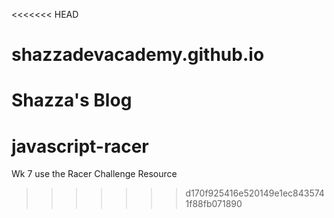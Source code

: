 <<<<<<< HEAD
# shazzadevacademy.github.io
Shazza's Blog
=======
# javascript-racer
Wk 7 use the Racer Challenge Resource
>>>>>>> d170f925416e520149e1ec8435741f88fb071890
